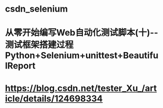 # csdn_selenium
# 从零开始编写Web自动化测试脚本(十)--测试框架搭建过程Python+Selenium+unittest+BeautifulReport
# https://blog.csdn.net/tester_Xu_/article/details/124698334
